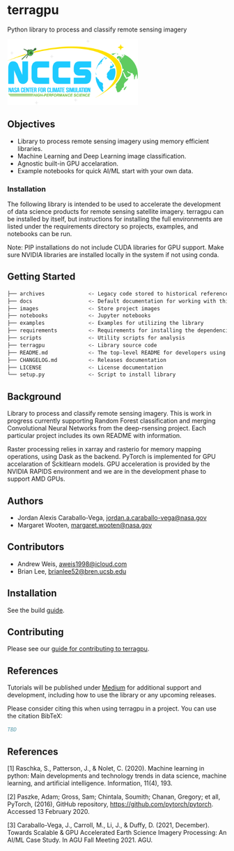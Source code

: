 # terragpu

Python library to process and classify remote sensing imagery

<img src="images/nccslogo.png" height="150" width="300">

## Objectives

- Library to process remote sensing imagery using memory efficient libraries.
- Machine Learning and Deep Learning image classification.
- Agnostic built-in GPU accelaration.
- Example notebooks for quick AI/ML start with your own data.

### Installation

The following library is intended to be used to accelerate the development of data science products for remote sensing satellite imagery. terragpu can be installed by itself, but instructions for installing the full environments are listed under the requirements directory so projects, examples, and notebooks can be run.

Note: PIP installations do not include CUDA libraries for GPU support. Make sure
NVIDIA libraries are installed locally in the system if not using conda.

## Getting Started

``` bash
├── archives              <- Legacy code stored to historical reference
├── docs                  <- Default documentation for working with this project
├── images                <- Store project images
├── notebooks             <- Jupyter notebooks
├── examples              <- Examples for utilizing the library
├── requirements          <- Requirements for installing the dependencies
├── scripts               <- Utility scripts for analysis
├── terragpu              <- Library source code
├── README.md             <- The top-level README for developers using this project
├── CHANGELOG.md          <- Releases documentation
├── LICENSE               <- License documentation
└── setup.py              <- Script to install library
```

## Background

Library to process and classify remote sensing imagery. This is work in progress currently supporting
Random Forest classification and merging Convolutional Neural Networks from the deep-rsensing project.
Each particular project includes its own README with information.

Raster processing relies in xarray and rasterio for memory mapping operations, using Dask as the backend.
PyTorch is implemented for GPU accelaration of Sckitlearn models. GPU acceleration is provided
by the NVIDIA RAPIDS environment and we are in the development phase to support AMD GPUs.

## Authors

- Jordan Alexis Caraballo-Vega, jordan.a.caraballo-vega@nasa.gov
- Margaret Wooten, margaret.wooten@nasa.gov

## Contributors

- Andrew Weis, aweis1998@icloud.com
- Brian Lee, brianlee52@bren.ucsb.edu

## Installation
See the build [guide](requirements/README.md).

## Contributing

Please see our [guide for contributing to terragpu](CONTRIBUTING.md).

## References

Tutorials will be published under [Medium](https://medium.com/@jordan.caraballo/) for additional support
and development, including how to use the library or any upcoming releases.

Please consider citing this when using terragpu in a project. You can use the citation BibTeX:

```bibtex
TBD
```

## References

[1] Raschka, S., Patterson, J., & Nolet, C. (2020). Machine learning in python: Main developments and technology trends in data science, machine learning, and artificial intelligence. Information, 11(4), 193.

[2] Paszke, Adam; Gross, Sam; Chintala, Soumith; Chanan, Gregory; et all, PyTorch, (2016), GitHub repository, <https://github.com/pytorch/pytorch>. Accessed 13 February 2020.

[3] Caraballo-Vega, J., Carroll, M., Li, J., & Duffy, D. (2021, December). Towards Scalable & GPU Accelerated Earth Science Imagery Processing: An AI/ML Case Study. In AGU Fall Meeting 2021. AGU.
